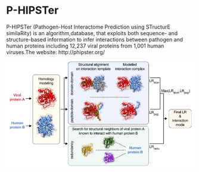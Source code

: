 <h1>P-HIPSTer</h1>
P-HIPSTer (Pathogen-Host Interactome Prediction using STructurE similaRity) is an algorithm,database, that exploits both sequence- and structure-based information to infer interactions between pathogen and human proteins including 12,237 viral proteins from 1,001 human viruses.The website: http://phipster.org/

![](https://github.com/gancao/NCP-scRNA-seq/blob/master/images/p-hipster.png)
